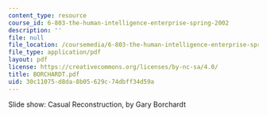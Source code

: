 ```yaml
---
content_type: resource
course_id: 6-803-the-human-intelligence-enterprise-spring-2002
description: ''
file: null
file_location: /coursemedia/6-803-the-human-intelligence-enterprise-spring-2002/30c11075d8da8b05629c74dbff34d59a_BORCHARDT.pdf
file_type: application/pdf
layout: pdf
license: https://creativecommons.org/licenses/by-nc-sa/4.0/
title: BORCHARDT.pdf
uid: 30c11075-d8da-8b05-629c-74dbff34d59a
---
```

Slide show: Casual Reconstruction, by Gary Borchardt